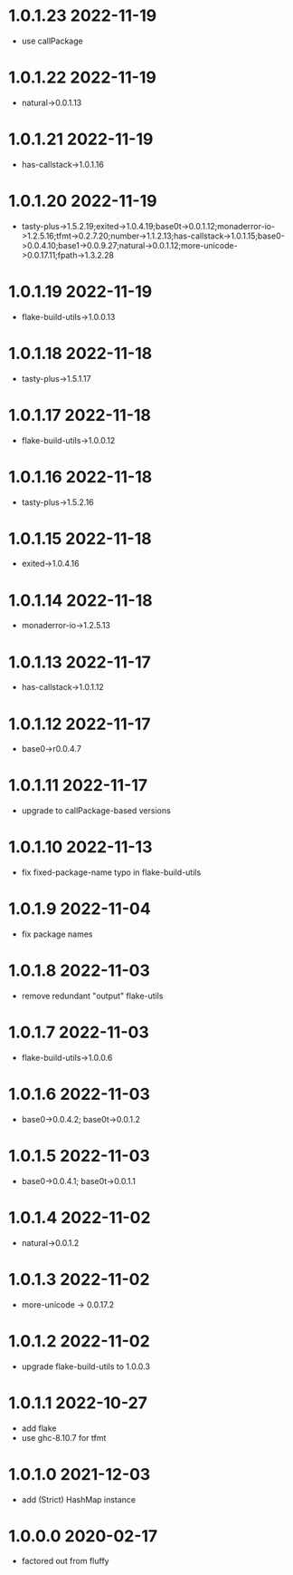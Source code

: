 1.0.1.23 2022-11-19
===================
- use callPackage

1.0.1.22 2022-11-19
===================
- natural->0.0.1.13

1.0.1.21 2022-11-19
===================
- has-callstack->1.0.1.16

1.0.1.20 2022-11-19
===================
- tasty-plus->1.5.2.19;exited->1.0.4.19;base0t->0.0.1.12;monaderror-io->1.2.5.16;tfmt->0.2.7.20;number->1.1.2.13;has-callstack->1.0.1.15;base0->0.0.4.10;base1->0.0.9.27;natural->0.0.1.12;more-unicode->0.0.17.11;fpath->1.3.2.28

1.0.1.19 2022-11-19
===================
- flake-build-utils->1.0.0.13

1.0.1.18 2022-11-18
===================
- tasty-plus->1.5.1.17

1.0.1.17 2022-11-18
===================
- flake-build-utils->1.0.0.12

1.0.1.16 2022-11-18
===================
- tasty-plus->1.5.2.16

1.0.1.15 2022-11-18
===================
- exited->1.0.4.16

1.0.1.14 2022-11-18
===================
- monaderror-io->1.2.5.13

1.0.1.13 2022-11-17
===================
- has-callstack->1.0.1.12

1.0.1.12 2022-11-17
===================
- base0->r0.0.4.7

1.0.1.11 2022-11-17
===================
- upgrade to callPackage-based versions

1.0.1.10 2022-11-13
===================
- fix fixed-package-name typo in flake-build-utils

1.0.1.9 2022-11-04
==================
- fix package names

1.0.1.8 2022-11-03
==================
- remove redundant "output" flake-utils

1.0.1.7 2022-11-03
==================
- flake-build-utils->1.0.0.6

1.0.1.6 2022-11-03
==================
- base0->0.0.4.2; base0t->0.0.1.2

1.0.1.5 2022-11-03
==================
- base0->0.0.4.1; base0t->0.0.1.1

1.0.1.4 2022-11-02
==================
- natural->0.0.1.2

1.0.1.3 2022-11-02
==================
- more-unicode -> 0.0.17.2

1.0.1.2 2022-11-02
==================
- upgrade flake-build-utils to 1.0.0.3

1.0.1.1 2022-10-27
==================
- add flake
- use ghc-8.10.7 for tfmt

1.0.1.0 2021-12-03
==================
- add (Strict) HashMap instance

1.0.0.0 2020-02-17
==================
- factored out from fluffy
